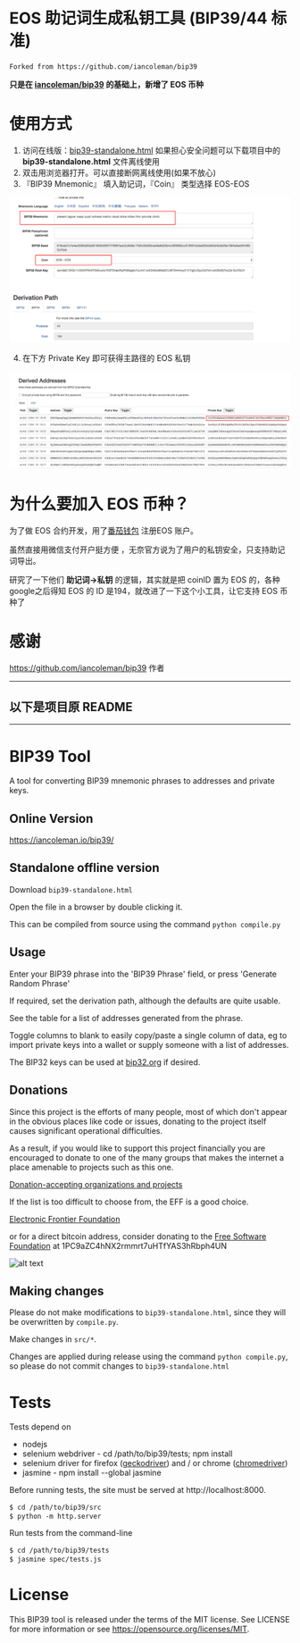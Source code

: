 # EOS 助记词生成私钥工具 (BIP39/44 标准)
`Forked from https://github.com/iancoleman/bip39`

**只是在 [iancoleman/bip39](https://github.com/iancoleman/bip39 ) 的基础上，新增了 EOS 币种**

# 使用方式
1. 访问在线版：[bip39-standalone.html](https://static.zhusun.in/bip39-standalone.html) 如果担心安全问题可以下载项目中的 **bip39-standalone.html** 文件离线使用
2. 双击用浏览器打开。可以直接断网离线使用(如果不放心)
3. 『BIP39 Mnemonic』 填入助记词，『Coin』 类型选择 EOS-EOS

![](./pic/1.png)

4. 在下方 Private Key 即可获得主路径的 EOS 私钥

![](./pic/2.png)

# 为什么要加入 EOS 币种？
为了做 EOS 合约开发，用了[番茄钱包](https://tomatowallet.cn) 注册EOS 账户。

虽然直接用微信支付开户挺方便 ，无奈官方说为了用户的私钥安全，只支持助记词导出。

研究了一下他们 **助记词->私钥** 的逻辑，其实就是把 coinID 置为 EOS 的，各种google之后得知 EOS 的 ID 是194，就改进了一下这个小工具，让它支持 EOS 币种了



# 感谢
https://github.com/iancoleman/bip39 作者





--------

## 以下是项目原 README

--------

# BIP39 Tool

A tool for converting BIP39 mnemonic phrases to addresses and private keys.

## Online Version

https://iancoleman.io/bip39/

## Standalone offline version

Download `bip39-standalone.html`

Open the file in a browser by double clicking it.

This can be compiled from source using the command `python compile.py`

## Usage

Enter your BIP39 phrase into the 'BIP39 Phrase' field, or press
'Generate Random Phrase'

If required, set the derivation path, although the defaults are quite usable.

See the table for a list of addresses generated from the phrase.

Toggle columns to blank to easily copy/paste a single column of data, eg to
import private keys into a wallet or supply someone with a list of addresses.

The BIP32 keys can be used at [bip32.org](https://bip32.org) if desired.

## Donations

Since this project is the efforts of many people, most of which don't appear in
the obvious places like code or issues, donating to the project itself causes
significant operational difficulties.

As a result, if you would like to support this project financially you are
encouraged to donate to one of the many groups that makes the internet a place
amenable to projects such as this one.

[Donation-accepting organizations and projects](https://en.bitcoin.it/wiki/Donation-accepting_organizations_and_projects)

If the list is too difficult to choose from, the EFF is a good choice.

[Electronic Frontier Foundation](https://supporters.eff.org/donate)

or for a direct bitcoin address, consider donating to the
[Free Software Foundation](https://www.fsf.org/about/ways-to-donate/)
at 1PC9aZC4hNX2rmmrt7uHTfYAS3hRbph4UN

![alt text](https://static.fsf.org/nosvn/images/bitcoin_qrcodes/fsf.png "FSF Bitcoin Address")

## Making changes

Please do not make modifications to `bip39-standalone.html`, since they will
be overwritten by `compile.py`.

Make changes in `src/*`.

Changes are applied during release using the command `python compile.py`, so
please do not commit changes to `bip39-standalone.html`

# Tests

Tests depend on

* nodejs
* selenium webdriver - cd /path/to/bip39/tests; npm install
* selenium driver for firefox ([geckodriver](https://github.com/mozilla/geckodriver/releases)) and / or chrome ([chromedriver](https://sites.google.com/a/chromium.org/chromedriver/downloads))
* jasmine - npm install --global jasmine

Before running tests, the site must be served at http://localhost:8000.

```
$ cd /path/to/bip39/src
$ python -m http.server
```

Run tests from the command-line

```
$ cd /path/to/bip39/tests
$ jasmine spec/tests.js
```

# License

This BIP39 tool is released under the terms of the MIT license. See LICENSE for
more information or see https://opensource.org/licenses/MIT.
